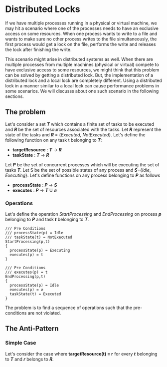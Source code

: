 # Distributed Locks
If we have multiple processes running in a physical or virtual machine, we may hit a scenario where one of the processes needs to have an exclusive access on some resources. When one process wants to write to a file and wants to make sure no other process writes to the file simultaneously, the first process would get a lock on the file, performs the write and releases the lock after finishing the write. 

This scenario might arise in distributed systems as well. When there are multiple processes from multiple machines (physical or virtual) compete to have exclusive access to some resources, we might think that this problem can be solved by getting a distributed lock. But, the implementation of a distributed lock and a local lock are completely different. Using a distributed lock in a manner similar to a local lock can cause performance problems in some scenarios. We will discusss about one such scenario in the following sections.

## The problem
Let's consider a set ***T*** which contains a finite set of tasks to be executed and ***R*** be the set of resources associated with the tasks. Let ***R*** represent the state of the tasks and ***R*** = {*Executed*, *NotExecuted*}. Let's define the following function on any task t belonging to ***T***:
  - **targetResource** : ***T*** -> ***R***
  - **taskState** : ***T*** -> ***R***
  
Let ***P*** be the set of concurrent processes which will be executing the set of tasks ***T***. Let S be the set of possible states of any process and ***S***={*Idle*, *Executing*}. Let's define functions on any process belonging to ***P*** as follows
  - **processState** : ***P*** -> ***S***
  - **executes** : ***P*** -> ***T*** U ∅

### Operations
Let's define the operation *StartProcessing* and *EndProcessing* on process ***p*** belonging to ***P*** and task ***t*** belonging to ***T***.
```
/// Pre Conditions
/// processState(p) = Idle
/// taskState(t) = NotExecuted
StartProcessing(p,t)
{
  processState(p) = Executing
  executes(p) = t
}
```
```
/// Pre Conditions
/// executes(p) = t
EndProcessing(p,t)
{
  processState(p) = Idle
  executes(p) = ∅
  taskState(t) = Executed
}
```

The problem is to find a sequence of operations such that the pre-conditions are not violated.

## The Anti-Pattern
### Simple Case
Let's consider the case where **targetResource(t) = r** for every ***t*** belonging to ***T*** and ***r*** belongs to ***R***.
